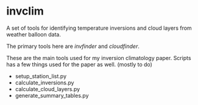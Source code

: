 # invclim
A set of tools for identifying temperature inversions and cloud layers from 
weather balloon data.

The primary tools here are *invfinder* and *cloudfinder*.

These are the main tools used for my inversion climatology paper.
Scripts has a few things used for the paper as well. (mostly to do)

* setup_station_list.py 
* calculate_inversions.py
* calculate_cloud_layers.py
* generate_summary_tables.py
